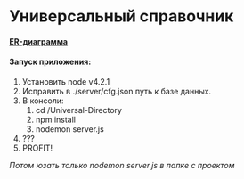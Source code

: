 # Универсальный справочник

#### [ER-диаграмма](../er-diagram.jpg)

#### Запуск приложения:
1. Установить node v4.2.1
2. Исправить в ./server/cfg.json путь к базе данных.
3. В консоли:
    1. cd /Universal-Directory
    2. npm install
    3. nodemon server.js
3. ???
4. PROFIT!

*Потом юзать только nodemon server.js в папке с проектом*


